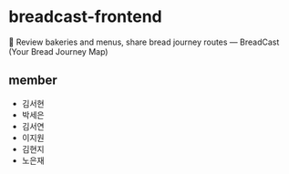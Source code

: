 # breadcast-frontend
🍞 Review bakeries and menus, share bread journey routes — BreadCast (Your Bread Journey Map)

## member
- 김서현
- 박세은
- 김서연
- 이지원
- 김현지
- 노은재
